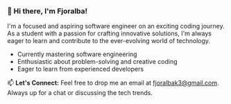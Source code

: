 ### 👋 Hi there, I'm Fjoralba!

I'm a focused and aspiring software engineer on an exciting coding journey. As a student with a passion for crafting innovative solutions, I'm always eager to learn and contribute to the ever-evolving world of technology.


- Currently mastering software engineering
- Enthusiastic about problem-solving and creative coding
- Eager to learn from experienced developers


📫 **Let's Connect:**
Feel free to drop me an email at fjoralbak3@gmail.com. 
<br>Always up for a chat or discussing the tech trends.

<!---
fjoralba-k/fjoralba-k is a ✨ special ✨ repository because its `README.md` (this file) appears on your GitHub profile.
You can click the Preview link to take a look at your changes.
--->

